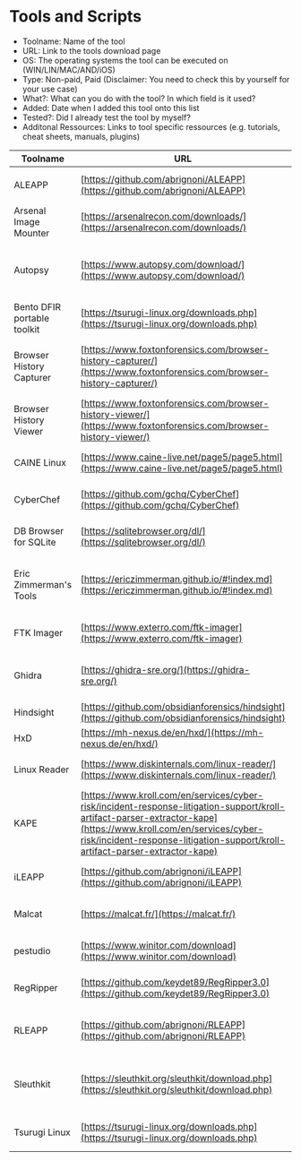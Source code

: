 # Tools and Scripts

- Toolname: Name of the tool
- URL: Link to the tools download page
- OS: The operating systems the tool can be executed on (WIN/LIN/MAC/AND/iOS)
- Type: Non-paid, Paid (Disclaimer: You need to check this by yourself for your use case)
- What?: What can you do with the tool? In which field is it used?
- Added: Date when I added this tool onto this list
- Tested?: Did I already test the tool by myself?
- Additonal Ressources: Links to tool specific ressources (e.g. tutorials, cheat sheets, manuals, plugins)


|Toolname | URL | OS | Type | What? | Added | Tested? | Additional Ressources |
| --- | --- | --- | ---| --- | --- | --- | --- | 
|ALEAPP |[https://github.com/abrignoni/ALEAPP](https://github.com/abrignoni/ALEAPP)|WIN, LIN, MAC|Non-Paid| Android Artifact Parser| 2022/10/06 | Yes | |
|Arsenal Image Mounter |[https://arsenalrecon.com/downloads/](https://arsenalrecon.com/downloads/)|WIN|Non-Paid, Paid| Image Mounter| 2022/10/06 | Yes | |
|Autopsy |[https://www.autopsy.com/download/](https://www.autopsy.com/download/)|WIN, LIN, MAC|Non-Paid| Digital Forensics Suite| 2022/10/06 | Yes | Plugins: <br> [https://github.com/sleuthkit/autopsy_addon_modules](https://github.com/sleuthkit/autopsy_addon_modules) <br> [https://github.com/markmckinnon/Autopsy-Plugins](https://github.com/markmckinnon/Autopsy-Plugins)|
| Bento DFIR portable toolkit |[https://tsurugi-linux.org/downloads.php](https://tsurugi-linux.org/downloads.php)|-|Non-Paid| DFIR toolkit <br> Live Forensics| 2022/10/06 | Yes | |
| Browser History Capturer|[https://www.foxtonforensics.com/browser-history-capturer/](https://www.foxtonforensics.com/browser-history-capturer/)|WIN|Non-Paid| Browser Artifecat Capturer <br> Live Forensics | 2022/10/06 | Yes | |
| Browser History Viewer|[https://www.foxtonforensics.com/browser-history-viewer/](https://www.foxtonforensics.com/browser-history-viewer/)|WIN|Non-Paid| Browser Forensics | 2022/10/06 | Yes | |
|CAINE Linux|[https://www.caine-live.net/page5/page5.html](https://www.caine-live.net/page5/page5.html)||Non-Paid| Forensic Linux Live-OS | 2022/10/06 | Yes | |
| CyberChef|[https://github.com/gchq/CyberChef](https://github.com/gchq/CyberChef)|WIN, LIN, MAC|Non-Paid| Data Analysis | 2022/10/06 | Yes |Live Demo: <br> https://gchq.github.io/CyberChef/ |
|DB Browser for SQLite |[https://sqlitebrowser.org/dl/](https://sqlitebrowser.org/dl/)|WIN, LIN, MAC|Non-Paid| SQLite Tool | 2022/10/06 | Yes | |
| Eric Zimmerman's Tools |[https://ericzimmerman.github.io/#!index.md](https://ericzimmerman.github.io/#!index.md)|WIN|Non-Paid| Toolkit <br> Artifact Parsing | 2022/10/06 | Yes | Cheat Sheet: <br> [https://www.sans.org/posters/eric-zimmerman-tools-cheat-sheet/](https://www.sans.org/posters/eric-zimmerman-tools-cheat-sheet/)|
| FTK Imager|[https://www.exterro.com/ftk-imager](https://www.exterro.com/ftk-imager)|WIN|Non-Paid| Imager Mounter <br> Disk Imager | 2022/10/06 | Yes | |
| Ghidra |[https://ghidra-sre.org/](https://ghidra-sre.org/)|WIN, LIN, MAC|Non-Paid| Reverse Engineering,<br> Binary Analysis| 2022/10/06 | Yes | |
| Hindsight |[https://github.com/obsidianforensics/hindsight](https://github.com/obsidianforensics/hindsight)|WIN, LIN|Non-Paid| Browser Forensics| 2022/10/06 | Yes | |
| HxD |[https://mh-nexus.de/en/hxd/](https://mh-nexus.de/en/hxd/)|WIN|Non-Paid| Hex Editor| 2022/10/06 | Yes | |
|Linux Reader |[https://www.diskinternals.com/linux-reader/](https://www.diskinternals.com/linux-reader/)|WIN|Non-Paid, Paid| File System Reader| 2022/10/06 | Yes | |
| KAPE |[https://www.kroll.com/en/services/cyber-risk/incident-response-litigation-support/kroll-artifact-parser-extractor-kape](https://www.kroll.com/en/services/cyber-risk/incident-response-litigation-support/kroll-artifact-parser-extractor-kape)|WIN|Non-Paid, Paid| Incident Response,<br> Artifact Collection and Parsing| 2022/10/06 | Yes | |
|iLEAPP |[https://github.com/abrignoni/iLEAPP](https://github.com/abrignoni/iLEAPP)|WIN, LIN, MAC|Non-Paid| iOS Artifact Parser| 2022/10/06 | Yes | |
| Malcat |[https://malcat.fr/](https://malcat.fr/)|WIN, LIN|Non-Paid, Paid| Binary Analysis| 2022/10/06 | No | |
| pestudio |[https://www.winitor.com/download](https://www.winitor.com/download)|WIN|Non-Paid, Paid| Binary Analysis| 2022/10/06 | Yes | |
| RegRipper |[https://github.com/keydet89/RegRipper3.0](https://github.com/keydet89/RegRipper3.0)|WIN, LIN|Non-Paid| Windows Registry Parser| 2022/10/06 | Yes | |
|RLEAPP |[https://github.com/abrignoni/RLEAPP](https://github.com/abrignoni/RLEAPP)|WIN, LIN, MAC|Non-Paid| (Cloud) Returns Artifact Parser| 2022/10/06 | Yes | |
|Sleuthkit |[https://sleuthkit.org/sleuthkit/download.php](https://sleuthkit.org/sleuthkit/download.php)|WIN, LIN|Non-Paid| File System Forensics| 2022/10/06 | Yes | Wiki: <br> [http://wiki.sleuthkit.org/index.php?title=TSK_Tool_Overview](http://wiki.sleuthkit.org/index.php?title=TSK_Tool_Overview) |
| Tsurugi Linux |[https://tsurugi-linux.org/downloads.php](https://tsurugi-linux.org/downloads.php)|-|Non-Paid| Forensic Linux Live-OS| 2022/10/06 | Yes | |

